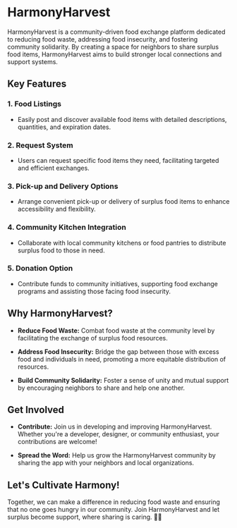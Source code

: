 # HarmonyHarvest

HarmonyHarvest is a community-driven food exchange platform dedicated to reducing food waste, addressing food insecurity, and fostering community solidarity. By creating a space for neighbors to share surplus food items, HarmonyHarvest aims to build stronger local connections and support systems.

## Key Features

### 1. Food Listings
- Easily post and discover available food items with detailed descriptions, quantities, and expiration dates.

### 2. Request System
- Users can request specific food items they need, facilitating targeted and efficient exchanges.

### 3. Pick-up and Delivery Options
- Arrange convenient pick-up or delivery of surplus food items to enhance accessibility and flexibility.

### 4. Community Kitchen Integration
- Collaborate with local community kitchens or food pantries to distribute surplus food to those in need.

### 5. Donation Option
- Contribute funds to community initiatives, supporting food exchange programs and assisting those facing food insecurity.

## Why HarmonyHarvest?

- **Reduce Food Waste:** Combat food waste at the community level by facilitating the exchange of surplus food resources.

- **Address Food Insecurity:** Bridge the gap between those with excess food and individuals in need, promoting a more equitable distribution of resources.

- **Build Community Solidarity:** Foster a sense of unity and mutual support by encouraging neighbors to share and help one another.

## Get Involved

- **Contribute:** Join us in developing and improving HarmonyHarvest. Whether you're a developer, designer, or community enthusiast, your contributions are welcome!

- **Spread the Word:** Help us grow the HarmonyHarvest community by sharing the app with your neighbors and local organizations.

## Let's Cultivate Harmony!

Together, we can make a difference in reducing food waste and ensuring that no one goes hungry in our community. Join HarmonyHarvest and let surplus become support, where sharing is caring. 🌱✨
